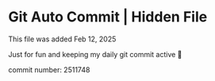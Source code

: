 # Git Auto Commit | Hidden File

This file was added Feb 12, 2025

Just for fun and keeping my daily git commit active 🤪

commit number: 2511748
